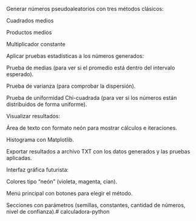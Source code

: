 Generar números pseudoaleatorios con tres métodos clásicos:

Cuadrados medios

Productos medios

Multiplicador constante

Aplicar pruebas estadísticas a los números generados:

Prueba de medias (para ver si el promedio está dentro del intervalo esperado).

Prueba de varianza (para comprobar la dispersión).

Prueba de uniformidad Chi-cuadrada (para ver si los números están distribuidos de forma uniforme).

Visualizar resultados:

Área de texto con formato neón para mostrar cálculos e iteraciones.

Histograma con Matplotlib.

Exportar resultados a archivo TXT con los datos generados y las pruebas aplicadas.

Interfaz gráfica futurista:

Colores tipo “neón” (violeta, magenta, cian).

Menú principal con botones para elegir el método.

Secciones con parámetros (semillas, constantes, cantidad de números, nivel de confianza).# calculadora-python

